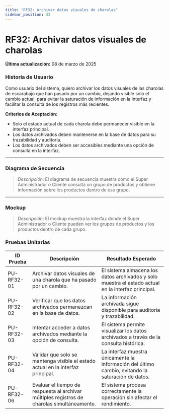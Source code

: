 ```yaml
---
title: "RF32: Archivar datos visuales de charolas"  
sidebar_position: 33
---
```


# RF32: Archivar datos visuales de charolas

**Última actualización:** 08 de marzo de 2025

### Historia de Usuario
Como usuario del sistema, quiero archivar los datos visuales de las charolas de escarabajo que han pasado por un cambio, dejando visible solo el cambio actual, para evitar la saturación de información en la interfaz y facilitar la consulta de los registros más recientes.

  **Criterios de Aceptación:**
  - Solo el estado actual de cada charola debe permanecer visible en la interfaz principal.
  - Los datos archivados deben mantenerse en la base de datos para su trazabilidad y auditoría.
  - Los datos archivados deben ser accesibles mediante una opción de consulta en la interfaz.

---

### Diagrama de Secuencia

> *Descripción*: El diagrama de secuencia muestra cómo el Super Administrador o Cliente consulta un grupo de productos y obtiene información sobre los productos dentro de ese grupo.

---

### Mockup

> *Descripción*: El mockup muestra la interfaz donde el Super Administrador o Cliente pueden ver los grupos de productos y los productos dentro de cada grupo.

### Pruebas Unitarias 
| ID Prueba  | Descripción                                               | Resultado Esperado  |
|------------|-----------------------------------------------------------|---------------------|
| PU-RF32-01 | Archivar datos visuales de una charola que ha pasado por un cambio. | El sistema almacena los datos archivados y solo muestra el estado actual en la interfaz principal. |
| PU-RF32-02 | Verificar que los datos archivados permanezcan en la base de datos. | La información archivada sigue disponible para auditoría y trazabilidad. |
| PU-RF32-03 | Intentar acceder a datos archivados mediante la opción de consulta. | El sistema permite visualizar los datos archivados a través de la consulta histórica. |
| PU-RF32-04 | Validar que solo se mantenga visible el estado actual en la interfaz principal. | La interfaz muestra únicamente la información del último cambio, evitando la saturación de datos. |
| PU-RF32-06 | Evaluar el tiempo de respuesta al archivar múltiples registros de charolas simultáneamente. | El sistema procesa correctamente la operación sin afectar el rendimiento. |
